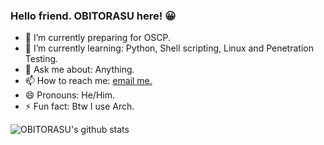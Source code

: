 ### Hello friend. OBITORASU here! 😀



- 🔭 I’m currently preparing for OSCP.
- 🌱 I’m currently learning: Python, Shell scripting, Linux and Penetration Testing.
- 💬 Ask me about: Anything.
- 📫 How to reach me: [email me.](obitogod@protonmail.com)
- 😄 Pronouns: He/Him. 
- ⚡ Fun fact: Btw I use Arch.


![OBITORASU's github stats](https://github-readme-stats.vercel.app/api?username=OBITORASU&show_icons=true&include_all_commits=true&theme=dracula)
